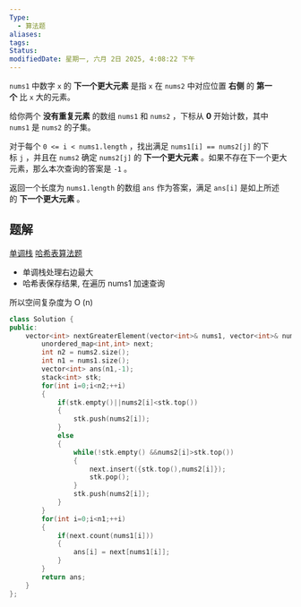 ```yaml
---
Type:
  - 算法题
aliases: 
tags: 
Status: 
modifiedDate: 星期一, 六月 2日 2025, 4:08:22 下午
---
```

`nums1` 中数字 `x` 的 **下一个更大元素** 是指 `x` 在 `nums2` 中对应位置 **右侧** 的 **第一个** 比 `x` 大的元素。

给你两个 **没有重复元素** 的数组 `nums1` 和 `nums2` ，下标从 **0** 开始计数，其中`nums1` 是 `nums2` 的子集。

对于每个 `0 <= i < nums1.length` ，找出满足 `nums1[i] == nums2[j]` 的下标 `j` ，并且在 `nums2` 确定 `nums2[j]` 的 **下一个更大元素** 。如果不存在下一个更大元素，那么本次查询的答案是 `-1` 。

返回一个长度为 `nums1.length` 的数组 `ans` 作为答案，满足 `ans[i]` 是如上所述的 **下一个更大元素** 。

## 题解

[单调栈](单调栈.md)
[哈希表算法题](哈希表算法题.md)

- 单调栈处理右边最大
- 哈希表保存结果, 在遍历 nums1 加速查询

所以空间复杂度为 O (n)

```cpp
class Solution {
public:
    vector<int> nextGreaterElement(vector<int>& nums1, vector<int>& nums2) {
        unordered_map<int,int> next;
        int n2 = nums2.size();
        int n1 = nums1.size();
        vector<int> ans(n1,-1);
        stack<int> stk;
        for(int i=0;i<n2;++i)
        {
            if(stk.empty()||nums2[i]<stk.top())
            {
                stk.push(nums2[i]);
            }
            else
            {
                while(!stk.empty() &&nums2[i]>stk.top())
                {
                    next.insert({stk.top(),nums2[i]});
                    stk.pop();
                }
                stk.push(nums2[i]);
            }
        }
        for(int i=0;i<n1;++i)
        {
            if(next.count(nums1[i]))
            {
                ans[i] = next[nums1[i]];
            }
        }
        return ans;
    }
};
```
